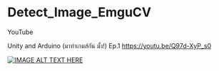 # Detect_Image_EmguCV

YouTube

Unity and Arduino (มาทำเกมส์กัน มั้ง!) Ep.1
https://youtu.be/Q97d-XyP_s0

[![IMAGE ALT TEXT HERE](https://img.youtube.com/vi/Q97d-XyP_s0/0.jpg)](https://www.youtube.com/watch?v=Q97d-XyP_s0)
